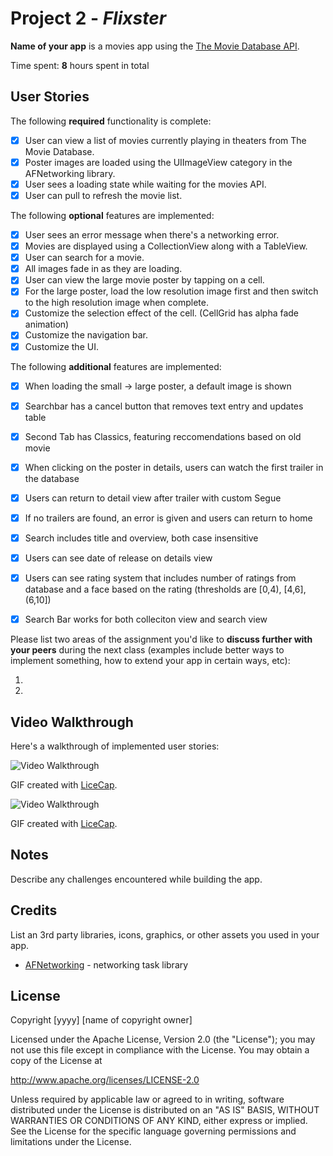 
# Project 2 - *Flixster*

**Name of your app** is a movies app using the [The Movie Database API](http://docs.themoviedb.apiary.io/#).

Time spent: **8** hours spent in total

## User Stories

The following **required** functionality is complete:

- [x] User can view a list of movies currently playing in theaters from The Movie Database.
- [x] Poster images are loaded using the UIImageView category in the AFNetworking library.
- [x] User sees a loading state while waiting for the movies API.
- [x] User can pull to refresh the movie list.

The following **optional** features are implemented:

- [x] User sees an error message when there's a networking error.
- [x] Movies are displayed using a CollectionView along with a TableView.
- [x] User can search for a movie.
- [x] All images fade in as they are loading.
- [x] User can view the large movie poster by tapping on a cell.
- [x] For the large poster, load the low resolution image first and then switch to the high resolution image when complete.
- [x] Customize the selection effect of the cell. (CellGrid has alpha fade animation)
- [x] Customize the navigation bar.
- [x] Customize the UI.

The following **additional** features are implemented:

- [x] When loading the small -> large poster, a default image is shown 
- [x] Searchbar has a cancel button that removes text entry and updates table 
- [x] Second Tab has Classics, featuring reccomendations based on old movie
- [x] When clicking on the poster in details, users can watch the first trailer in the database
- [x] Users can return to detail view after trailer with custom Segue
- [x] If no trailers are found, an error is given and users can return to home
- [x] Search includes title and overview, both case insensitive
- [x] Users can see date of release on details view
- [x] Users can see rating system that includes number of ratings from database and a face based on the rating (thresholds are [0,4), [4,6], (6,10])
- [x] Search Bar works for both colleciton view and search view





Please list two areas of the assignment you'd like to **discuss further with your peers** during the next class (examples include better ways to implement something, how to extend your app in certain ways, etc):

1.
2.

## Video Walkthrough

Here's a walkthrough of implemented user stories:

<img src='FlixsterMain.gif' title='Video Walkthrough' width='' alt='Video Walkthrough' />

GIF created with [LiceCap](http://www.cockos.com/licecap/).

<img src='https://imgur.com/download/kDYh8Rf' title='Video Walkthrough' width='' alt='Video Walkthrough' />

GIF created with [LiceCap](http://www.cockos.com/licecap/).

## Notes

Describe any challenges encountered while building the app.

## Credits

List an 3rd party libraries, icons, graphics, or other assets you used in your app.

- [AFNetworking](https://github.com/AFNetworking/AFNetworking) - networking task library

## License

Copyright [yyyy] [name of copyright owner]

Licensed under the Apache License, Version 2.0 (the "License");
you may not use this file except in compliance with the License.
You may obtain a copy of the License at

http://www.apache.org/licenses/LICENSE-2.0

Unless required by applicable law or agreed to in writing, software
distributed under the License is distributed on an "AS IS" BASIS,
WITHOUT WARRANTIES OR CONDITIONS OF ANY KIND, either express or implied.
See the License for the specific language governing permissions and
limitations under the License.
